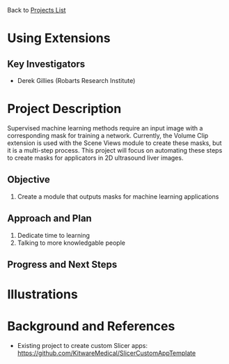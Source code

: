 Back to [Projects List](../../README.md#ProjectsList)

# Using Extensions

## Key Investigators

- Derek Gillies (Robarts Research Institute)

# Project Description

Supervised machine learning methods require an input image with a corresponding mask for training a network. Currently, the Volume Clip extension is used with the Scene Views module to create these masks, but it is a multi-step process. This project will focus on automating these steps to create masks for applicators in 2D ultrasound liver images.

## Objective

1. Create a module that outputs masks for machine learning applications

## Approach and Plan

1. Dedicate time to learning
2. Talking to more knowledgable people

## Progress and Next Steps

<!--Describe progress and next steps in a few bullet points as you are making progress.-->

# Illustrations

<!--Add pictures and links to videos that demonstrate what has been accomplished.-->

<!--![Description of picture](Example2.jpg)-->

<!--![Some more images](Example2.jpg)-->

# Background and References

<!--Use this space for information that may help people better understand your project, like links to papers, source code, or data.-->

- Existing project to create custom Slicer apps: https://github.com/KitwareMedical/SlicerCustomAppTemplate

<!--
- Source code: https://github.com/YourUser/YourRepository
- Documentation: https://link.to.docs
- Test data: https://link.to.test.data
-->
